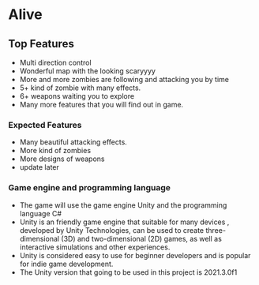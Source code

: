 # Alive

## Top Features
- Multi direction control
- Wonderful map with the looking scaryyyy
- More and more zombies are following and attacking you by time
- 5+ kind of zombie with many effects.
- 6+ weapons waiting you to explore 
- Many more features that you will find out in game.
### Expected Features
- Many beautiful attacking effects.
- More kind of zombies
- More designs of weapons
- update later
### Game engine and programming language
- The game will use the game engine Unity and the programming language C#
- Unity is an friendly game engine that suitable for many devices , developed by Unity Technologies,  can be used to create three-dimensional (3D) and two-dimensional (2D) games, as well as interactive simulations and other experiences.
- Unity is considered easy to use for beginner developers and is popular for indie game development.
- The Unity version that going to be used in this project is 2021.3.0f1


